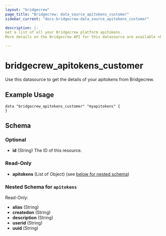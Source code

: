 ```yaml
---
layout: "bridgecrew"
page_title: "Bridgecrew: data_source_apitokens_customer"
sidebar_current: "docs-bridgecrew-data_source_apitokens_customer"

description: |-
Get a list of all your Bridgecrew platform apitokens.
More details on the Bridgecrew API for this datasource are available <https://docs.bridgecrew.io/reference/apitokenlistbycustomername>.

---
```


# bridgecrew_apitokens_customer

Use this datasource to get the details of your apitokens from Bridgecrew.




## Example Usage
```hcl
data "bridgecrew_apitokens_customer" "myapitokens" {
}
```
<!-- schema generated by tfplugindocs -->
## Schema

### Optional

- **id** (String) The ID of this resource.

### Read-Only

- **apitokens** (List of Object) (see [below for nested schema](#nestedatt--apitokens))

<a id="nestedatt--apitokens"></a>
### Nested Schema for `apitokens`

Read-Only:

- **alias** (String)
- **createdon** (String)
- **description** (String)
- **userid** (String)
- **uuid** (String)
